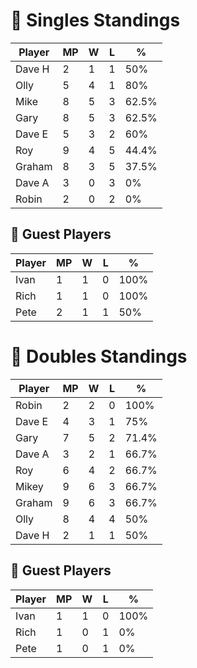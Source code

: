 # 🏓 Singles Standings

| Player  | MP | W | L | %      |
|---------|----|---|---|--------|
| Dave H  | 2  | 1 | 1 | 50%    |
| Olly    | 5  | 4 | 1 | 80%    |
| Mike    | 8  | 5 | 3 | 62.5%  |
| Gary    | 8  | 5 | 3 | 62.5%  |
| Dave E  | 5  | 3 | 2 | 60%    |
| Roy     | 9  | 4 | 5 | 44.4%  |
| Graham  | 8  | 3 | 5 | 37.5%  |
| Dave A  | 3  | 0 | 3 | 0%     |
| Robin   | 2  | 0 | 2 | 0%     |

## 🧾 Guest Players

| Player | MP | W | L | %    |
|--------|----|---|---|------|
| Ivan   | 1  | 1 | 0 | 100% |
| Rich   | 1  | 1 | 0 | 100% |
| Pete   | 2  | 1 | 1 | 50%  |

<!-- SPLIT -->

# 🎾 Doubles Standings

| Player  | MP | W | L | %      |
|---------|----|---|---|--------|
| Robin   | 2  | 2 | 0 | 100%   |
| Dave E  | 4  | 3 | 1 | 75%    |
| Gary    | 7  | 5 | 2 | 71.4%  |
| Dave A  | 3  | 2 | 1 | 66.7%  |
| Roy     | 6  | 4 | 2 | 66.7%  |
| Mikey   | 9  | 6 | 3 | 66.7%  |
| Graham  | 9  | 6 | 3 | 66.7%  |
| Olly    | 8  | 4 | 4 | 50%    |
| Dave H  | 2  | 1 | 1 | 50%    |

## 🧾 Guest Players

| Player | MP | W | L | %    |
|--------|----|---|---|------|
| Ivan   | 1  | 1 | 0 | 100% |
| Rich   | 1  | 0 | 1 | 0%   |
| Pete   | 1  | 0 | 1 | 0%   |